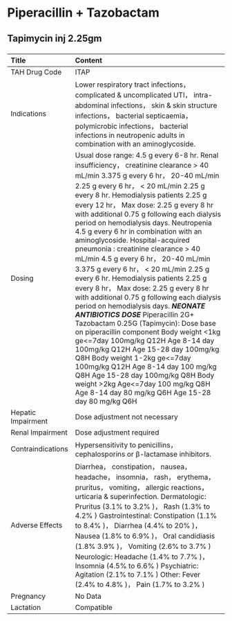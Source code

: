 # Piperacillin + Tazobactam

## Tapimycin inj 2.25gm

##### 

| Title              | Content                                                                                                                                                                                                                                                                                                                                                                                                                                                                                                                                                                                                                                                                                                                                                                                                                                                                                                                                                                                                                                                                                                                              |
|:-------------------|:-------------------------------------------------------------------------------------------------------------------------------------------------------------------------------------------------------------------------------------------------------------------------------------------------------------------------------------------------------------------------------------------------------------------------------------------------------------------------------------------------------------------------------------------------------------------------------------------------------------------------------------------------------------------------------------------------------------------------------------------------------------------------------------------------------------------------------------------------------------------------------------------------------------------------------------------------------------------------------------------------------------------------------------------------------------------------------------------------------------------------------------|
| TAH Drug Code      | ITAP                                                                                                                                                                                                                                                                                                                                                                                                                                                                                                                                                                                                                                                                                                                                                                                                                                                                                                                                                                                                                                                                                                                                 |
| Indications        | Lower respiratory tract infections， complicated & uncomplicated UTI， intra-abdominal infections， skin & skin structure infections， bacterial septicaemia， polymicrobic infections， bacterial infections in neutropenic adults in combination with an aminoglycoside.                                                                                                                                                                                                                                                                                                                                                                                                                                                                                                                                                                                                                                                                                                                                                                                                                                                           |
| Dosing             | Usual dose range: 4.5 g every 6-8 hr. Renal insufficiency， creatinine clearance > 40 mL/min 3.375 g every 6 hr， 20-40 mL/min 2.25 g every 6 hr， < 20 mL/min 2.25 g every 8 hr. Hemodialysis patients 2.25 g every 12 hr， Max dose: 2.25 g every 8 hr with additional 0.75 g following each dialysis period on hemodialysis days. Neutropenia 4.5 g every 6 hr in combination with an aminoglycoside. Hospital-acquired pneumonia : creatinine clearance > 40 mL/min 4.5 g every 6 hr， 20-40 mL/min 3.375 g every 6 hr， < 20 mL/min 2.25 g every 6 hr. Hemodialysis patients 2.25 g every 8 hr， Max dose: 2.25 g every 8 hr with additional 0.75 g following each dialysis period on hemodialysis days. *****NEONATE ANTIBIOTICS DOSE***** Piperacillin 2G+ Tazobactam 0.25G (Tapimycin): Dose base on piperacillin component Body weight <1kg ge<=7day 100mg/kg Q12H  Age 8-14 day 100mg/kg Q12H  Age 15-28 day 100mg/kg Q8H Body weight 1-2kg ge<=7day 100mg/kg Q12H  Age 8-14 day 100 mg/kg Q8H  Age 15-28 day 100mg/kg Q8H Body weight >2kg Age<=7day 100 mg/kg Q8H  Age 8-14 day 80 mg/kg Q6H  Age 15-28 day 80 mg/kg Q6H |
| Hepatic Impairment | Dose adjustment not necessary                                                                                                                                                                                                                                                                                                                                                                                                                                                                                                                                                                                                                                                                                                                                                                                                                                                                                                                                                                                                                                                                                                        |
| Renal Impairment   | Dose adjustment required                                                                                                                                                                                                                                                                                                                                                                                                                                                                                                                                                                                                                                                                                                                                                                                                                                                                                                                                                                                                                                                                                                             |
| Contraindications  | Hypersensitivity to penicillins， cephalosporins or β-lactamase inhibitors.                                                                                                                                                                                                                                                                                                                                                                                                                                                                                                                                                                                                                                                                                                                                                                                                                                                                                                                                                                                                                                                          |
| Adverse Effects    | Diarrhea， constipation， nausea， headache， insomnia， rash， erythema， pruritus， vomiting， allergic reactions， urticaria & superinfection. Dermatologic: Pruritus (3.1% to 3.2% )， Rash (1.3% to 4.2% ) Gastrointestinal: Constipation (1.1% to 8.4% )， Diarrhea (4.4% to 20% )， Nausea (1.8% to 6.9% )， Oral candidiasis (1.8% 3.9% )， Vomiting (2.6% to 3.7% ) Neurologic: Headache (1.4% to 7.7% )， Insomnia (4.5% to 6.6% ) Psychiatric: Agitation (2.1% to 7.1% ) Other: Fever (2.4% to 4.8% )， Pain (1.7% to 3.2% )                                                                                                                                                                                                                                                                                                                                                                                                                                                                                                                                                                                              |
| Pregnancy          | No Data                                                                                                                                                                                                                                                                                                                                                                                                                                                                                                                                                                                                                                                                                                                                                                                                                                                                                                                                                                                                                                                                                                                              |
| Lactation          | Compatible                                                                                                                                                                                                                                                                                                                                                                                                                                                                                                                                                                                                                                                                                                                                                                                                                                                                                                                                                                                                                                                                                                                           |

